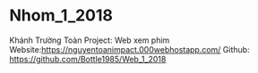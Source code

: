 # Nhom_1_2018
Khánh 
Trường
Toàn
Project: Web xem phim
Website:https://nguyentoanimpact.000webhostapp.com/
Github: https://github.com/Bottle1985/Web_1_2018